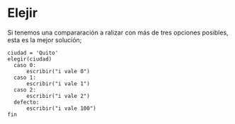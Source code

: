 # Elejir
Si tenemos una compararación a ralizar con más de tres opciones posibles, esta es la mejor solución;

```
ciudad = 'Quito'
elegir(ciudad)
  caso 0:
      escribir("i vale 0")
  caso 1:
      escribir("i vale 1")
  caso 2:
      escribir("i vale 2")
  defecto:
      escribir("i vale 100")
fin
```